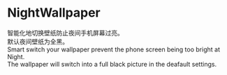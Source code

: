 # NightWallpaper
  智能化地切换壁纸防止夜间手机屏幕过亮。  
  默认夜间壁纸为全黑。  
  Smart switch your wallpaper prevent the phone screen being too bright at Night.  
  The wallpaper will switch into a full black picture in the deafault settings.

